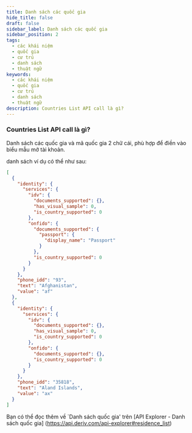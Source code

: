 ```yaml
---
title: Danh sách các quốc gia
hide_title: false
draft: false
sidebar_label: Danh sách các quốc gia
sidebar_position: 2
tags:
  - các khái niệm
  - quốc gia
  - cư trú
  - danh sách
  - thuật ngữ
keywords:
  - các khái niệm
  - quốc gia
  - cư trú
  - danh sách
  - thuật ngữ
description: Countries List API call là gì?
---
```


### Countries List API call là gì?

Danh sách các quốc gia và mã quốc gia 2 chữ cái, phù hợp để điền vào biểu mẫu mở tài khoản.

danh sách ví dụ có thể như sau:

```json
[
  {
    "identity": {
      "services": {
        "idv": {
          "documents_supported": {},
          "has_visual_sample": 0,
          "is_country_supported": 0
        },
        "onfido": {
          "documents_supported": {
            "passport": {
              "display_name": "Passport"
            }
          },
          "is_country_supported": 0
        }
      }
    },
    "phone_idd": "93",
    "text": "Afghanistan",
    "value": "af"
  },
  {
    "identity": {
      "services": {
        "idv": {
          "documents_supported": {},
          "has_visual_sample": 0,
          "is_country_supported": 0
        },
        "onfido": {
          "documents_supported": {},
          "is_country_supported": 0
        }
      }
    },
    "phone_idd": "35818",
    "text": "Aland Islands",
    "value": "ax"
  }
]
```

Bạn có thể đọc thêm về \`Danh sách quốc gia' trên [API Explorer - Danh sách quốc gia] (https://api.deriv.com/api-explorer#residence_list)
